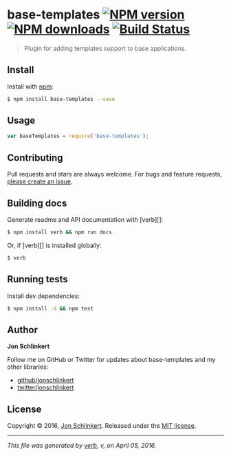 # base-templates [![NPM version](https://img.shields.io/npm/v/base-templates.svg?style=flat)](https://www.npmjs.com/package/base-templates) [![NPM downloads](https://img.shields.io/npm/dm/base-templates.svg?style=flat)](https://npmjs.org/package/base-templates) [![Build Status](https://img.shields.io/travis/node-base/base-templates.svg?style=flat)](https://travis-ci.org/node-base/base-templates)

> Plugin for adding templates support to base applications.

## Install

Install with [npm](https://www.npmjs.com/):

```sh
$ npm install base-templates --save
```

## Usage

```js
var baseTemplates = require('base-templates');
```

## Contributing

Pull requests and stars are always welcome. For bugs and feature requests, [please create an issue](https://github.com/jonschlinkert/base-templates/issues/new).

## Building docs

Generate readme and API documentation with [verb][]:

```sh
$ npm install verb && npm run docs
```

Or, if [verb][] is installed globally:

```sh
$ verb
```

## Running tests

Install dev dependencies:

```sh
$ npm install -d && npm test
```

## Author

**Jon Schlinkert**

Follow me on GitHub or Twitter for updates about base-templates and my other libraries:

* [github/jonschlinkert](https://github.com/jonschlinkert)
* [twitter/jonschlinkert](http://twitter.com/jonschlinkert)

## License

Copyright © 2016, [Jon Schlinkert](https://github.com/jonschlinkert).
Released under the [MIT license](https://github.com/node-base/base-templates/blob/master/LICENSE).

***

_This file was generated by [verb](https://github.com/verbose/verb), v, on April 05, 2016._